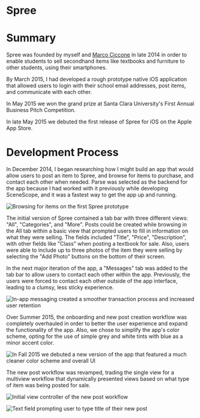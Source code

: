 Spree
=============

# Summary
Spree was founded by myself and [Marco Ciccone](https://www.linkedin.com/in/mciccone10) in late 2014 in order to enable students to sell secondhand items like textbooks and furniture to other students, using their smartphones. 



By March 2015, I had developed a rough prototype native iOS application that allowed users to login with their school email addresses, post items, and communicate with each other. 

In May 2015 we won the grand prize at Santa Clara University's First Annual Business Pitch Competition.

In late May 2015 we debuted the first release of Spree for iOS on the Apple App Store.

# Development Process
In December 2014, I began researching how I might build an app that would allow users to post an item to Spree, and browse for items to purchase, and contact each other when needed. Parse was selected as the backend for the app because I had worked with it previously while developing SceneScope, and it was a fastest way to get the app up and running.

![Browsing for items on the first Spree prototype](https://github.com/rileysparsons/Spree/blob/master/spree_prototype_demo.gif) 

The initial version of Spree contained a tab bar with three different views: "All", "Categories", and "More". Posts could be created while browsing in the All tab within a basic view that prompted users to fill in information on what they were selling. The fields included "Title", "Price", "Description", with other fields like "Class" when posting a textbook for sale. Also, users were able to include up to three photos of the item they were selling by selecting the "Add Photo" buttons on the bottom of their screen.

In the next major iteration of the app, a "Messages" tab was added to the tab bar to allow users to contact each other within the app. Previously, the users were forced to contact each other outside of the app interface, leading to a clumsy, less sticky experience. 

![In-app messaging created a smoother transaction process and increased user retention](https://github.com/rileysparsons/Spree/blob/master/messages_demo.gif)

Over Summer 2015, the onboarding and new post creation workflow was completely overhauled in order to better the user experience and expand the functionality of the app. Also, we chose to simplify the app's color scheme, opting for the use of simple grey and white tints with blue as a minor accent color. 

![In Fall 2015 we debuted a new version of the app that featured a much cleaner color scheme and overall UI](https://github.com/rileysparsons/Spree/blob/master/Nov2015Spree.png)

The new post workflow was revamped, trading the single view for a multiview workflow that dynamically presented views based on what type of item was being posted for sale.

![Initial view controller of the new post workflow](https://github.com/rileysparsons/Spree/blob/master/spree_workflow_image1.png)

![Text field prompting user to type title of their new post](https://github.com/rileysparsons/Spree/blob/master/spree_workflow_image2.png)
